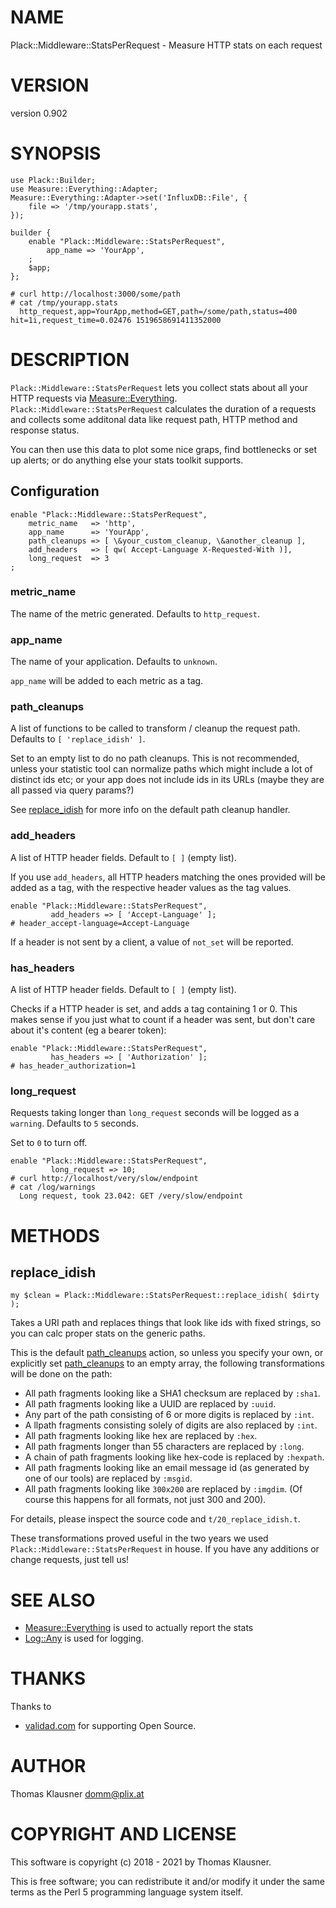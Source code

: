 # NAME

Plack::Middleware::StatsPerRequest - Measure HTTP stats on each request

# VERSION

version 0.902

# SYNOPSIS

    use Plack::Builder;
    use Measure::Everything::Adapter;
    Measure::Everything::Adapter->set('InfluxDB::File', {
        file => '/tmp/yourapp.stats',
    });

    builder {
        enable "Plack::Middleware::StatsPerRequest",
            app_name => 'YourApp',
        ;
        $app;
    };

    # curl http://localhost:3000/some/path
    # cat /tmp/yourapp.stats
      http_request,app=YourApp,method=GET,path=/some/path,status=400 hit=1i,request_time=0.02476 1519658691411352000

# DESCRIPTION

`Plack::Middleware::StatsPerRequest` lets you collect stats about all your
HTTP requests via [Measure::Everything](https://metacpan.org/pod/Measure%3A%3AEverything).
`Plack::Middleware::StatsPerRequest` calculates the duration of a
requests and collects some additonal data like request path, HTTP
method and response status.

You can then use this data to plot some nice graps, find bottlenecks
or set up alerts; or do anything else your stats toolkit supports.

## Configuration

    enable "Plack::Middleware::StatsPerRequest",
        metric_name   => 'http',
        app_name      => 'YourApp',
        path_cleanups => [ \&your_custom_cleanup, \&another_cleanup ],
        add_headers   => [ qw( Accept-Language X-Requested-With )],
        long_request  => 3
    ;

### metric\_name

The name of the metric generated. Defaults to `http_request`.

### app\_name

The name of your application. Defaults to `unknown`.

`app_name` will be added to each metric as a tag.

### path\_cleanups

A list of functions to be called to transform / cleanup the request
path. Defaults to `[ 'replace_idish' ]`.

Set to an empty list to do no path cleanups. This is not recommended,
unless your statistic tool can normalize paths which might include a
lot of distinct ids etc; or your app does not include ids in its URLs
(maybe they are all passed via query params?)

See [replace\_idish](https://metacpan.org/pod/replace_idish) for more info on the default path cleanup handler.

### add\_headers

A list of HTTP header fields. Default to `[ ]` (empty list).

If you use `add_headers`, all HTTP headers matching the ones provided
will be added as a tag, with the respective header values as the tag
values.

    enable "Plack::Middleware::StatsPerRequest",
             add_headers => [ 'Accept-Language' ];
    # header_accept-language=Accept-Language

If a header is not sent by a client, a value of `not_set` will be reported.

### has\_headers

A list of HTTP header fields. Default to `[ ]` (empty list).

Checks if a HTTP header is set, and adds a tag containing 1 or 0. This
makes sense if you just what to count if a header was sent, but don't
care about it's content (eg a bearer token):

    enable "Plack::Middleware::StatsPerRequest",
             has_headers => [ 'Authorization' ];
    # has_header_authorization=1

### long\_request

Requests taking longer than `long_request` seconds will be logged as
a `warning`. Defaults to `5` seconds.

Set to `0` to turn off.

    enable "Plack::Middleware::StatsPerRequest",
             long_request => 10;
    # curl http://localhost/very/slow/endpoint
    # cat /log/warnings
      Long request, took 23.042: GET /very/slow/endpoint

# METHODS

## replace\_idish

    my $clean = Plack::Middleware::StatsPerRequest::replace_idish( $dirty );

Takes a URI path and replaces things that look like ids with fixed
strings, so you can calc proper stats on the generic paths.

This is the default [path\_cleanups](https://metacpan.org/pod/path_cleanups) action, so unless you specify
your own, or explicitly set [path\_cleanups](https://metacpan.org/pod/path_cleanups) to an empty array, the
following transformations will be done on the path:

- All path fragments looking like a SHA1 checksum are replaced by
`:sha1`.
- All path fragments looking like a UUID are replaced by `:uuid`.
- Any part of the path consisting of 6 or more digits is
replaced by `:int`.
- A llpath fragments consisting solely of digits are also replaced
by `:int`.
- All path fragments looking like hex are replaced by `:hex`.
- All path fragments longer than 55 characters are replaced by
`:long`.
- A chain of path fragments looking like hex-code is replaced by
`:hexpath`.
- All path fragments looking like an email message id (as generated
by one of our tools) are replaced by `:msgid`.
- All path fragments looking like `300x200` are replaced by
`:imgdim`. (Of course this happens for all formats, not just 300 and 200).

For details, please inspect the source code and
`t/20_replace_idish.t`.

These transformations proved useful in the two years we used
`Plack::Middleware::StatsPerRequest` in house. If you have any
additions or change requests, just tell us!

# SEE ALSO

- [Measure::Everything](https://metacpan.org/pod/Measure%3A%3AEverything) is used to actually report the stats
- [Log::Any](https://metacpan.org/pod/Log%3A%3AAny) is used for logging.

# THANKS

Thanks to

- [validad.com](https://www.validad.com/) for supporting Open Source.

# AUTHOR

Thomas Klausner <domm@plix.at>

# COPYRIGHT AND LICENSE

This software is copyright (c) 2018 - 2021 by Thomas Klausner.

This is free software; you can redistribute it and/or modify it under
the same terms as the Perl 5 programming language system itself.
